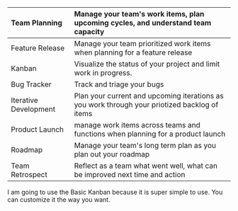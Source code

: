 
| Team Planning         | Manage your team's work items, plan upcoming cycles, and understand team capacity |
| :-------------------- | :-------------------------------------------------------------------------------------------- |
| Feature Release       | Manage your team prioritized work items when planning for a feature release|
| Kanban                | Visualize the status of your project and limit work in progress.                              |
| Bug Tracker           | Track and triage your bugs                                                                    |
| Iterative Development | Plan your current and upcoming iterations as you work through your priotized backlog of items |
| Product Launch        | manage work items across teams and functions when planning for a product launch               |
| Roadmap               | Manage your team's long term plan as you plan out your roadmap                                |
| Team Retrospect       | Reflect as a team what went well, what can be improved next time and action                   |


I am going to use the Basic Kanban because it is super simple to use. You can customize it the way you want.